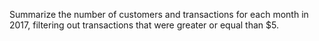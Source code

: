 Summarize the number of customers and transactions for each month in 2017, filtering out transactions that were greater or equal than $5.